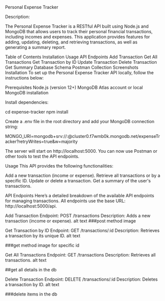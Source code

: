 Personal Expense Tracker

Description:

The Personal Expense Tracker is a RESTful API built using Node.js and MongoDB that allows users to track their personal financial transactions, including incomes and expenses. This application provides features for adding, updating, deleting, and retrieving transactions, as well as generating a summary report.

Table of Contents Installation Usage API Endpoints Add Transaction Get All Transactions Get Transaction by ID Update Transaction Delete Transaction Get Summary Database Schema Postman Collection Screenshots Installation To set up the Personal Expense Tracker API locally, follow the instructions below:

Prerequisites Node.js (version 12+) MongoDB Atlas account or local MongoDB installation

Install dependencies:

cd expense-tracker npm install

Create a .env file in the root directory and add your MongoDB connection string:

MONGO_URI=mongodb+srv://:@cluster0.f7wmb0k.mongodb.net/expenseTracker?retryWrites=true&w=majority

The server will start on http://localhost:5000. You can now use Postman or other tools to test the API endpoints.

Usage This API provides the following functionalities:

Add a new transaction (income or expense). Retrieve all transactions or by a specific ID. Update or delete a transaction. Get a summary of the user's transactions.

API Endpoints Here’s a detailed breakdown of the available API endpoints for managing transactions. All endpoints use the base URL: http://localhost:5000/api.

Add Transaction Endpoint: POST /transactions Description: Adds a new transaction (income or expense).
alt text ###post method image

Get Transaction by ID Endpoint: GET /transactions/:id Description: Retrieves a transaction by its unique ID.
alt text

###get method image for specific id

Get All Transactions Endpoint: GET /transactions Description: Retrieves all transactions.
alt text

##get all details in the db

Delete Transaction Endpoint: DELETE /transactions/:id Description: Deletes a transaction by ID.
alt text

###delete items in the db
